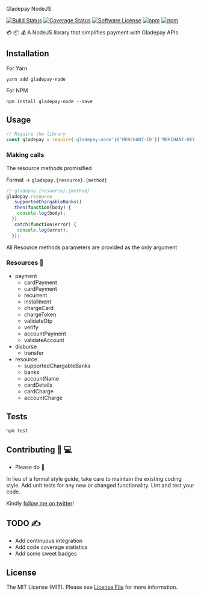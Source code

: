 Gladepay NodeJS 

[![Build Status][ico-travis]][link-travis] [![Coverage Status][ico-coverage]][link-coverage] [![Software License][ico-license]](LICENSE.md) [![npm][ico-npm]][link-npm] [![npm][ico-downloads]][link-downloads]
<!-- [![Code Intelligence Status][ico-code-intelligence]][link-code-intelligence] -->


💳 📦 💰 A NodeJS library that simplifies payment with Gladepay APIs

## Installation

  For Yarn
  ```
  yarn add gladepay-node
  ```
  For NPM
  ```
  npm install gladepay-node --save
  ```

## Usage

  ```js
  // Require the library
  const gladepay = require('gladepay-node')('MERCHANT-ID')('MERCHANT-KEY');
  ```

### Making calls

  The resource methods promisified

  Format → `gladepay.{resource}.{method}`

  ```js
  // gladepay.{resource}.{method}
  gladepay.resource
    .supportedChargableBanks()
    .then(function(body) {
      console.log(body);
    })
    .catch(function(error) {
      console.log(error);
    });
  ```

  All Resource methods parameters are provided as the only argument


### Resources 📔

  * payment
    * cardPayment
    * cardPayment
    * recurrent
    * installment
    * chargeCard
    * chargeToken
    * validateOtp
    * verify
    * accountPayment
    * validateAccount
  * disburse
    * transfer
  * resource
    * supportedChargableBanks
    * banks
    * accountName
    * cardDetails
    * cardCharge
    * accountCharge


## Tests

  `npm test`


## Contributing 🎸 💻

* Please do 🧡

In lieu of a formal style guide, take care to maintain the existing coding style. Add unit tests for any new or changed functionality. Lint and test your code.

Kindly [follow me on twitter](https://twitter.com/itssadon)!

## TODO ✍

  * Add continuous integration
  * Add code coverage statistics
  * Add some sweet badges

## License

The MIT License (MIT). Please see [License File](LICENSE.md) for more information.

[ico-travis]: https://travis-ci.org/itssadon/gladepay-node.svg?branch=master
[ico-coverage]: https://coveralls.io/repos/github/itssadon/gladepay-node/badge.svg?branch=master
[ico-license]: https://img.shields.io/badge/license-MIT-brightgreen.svg?style=flat-square
[ico-npm]: https://img.shields.io/npm/v/:package.svg
[ico-downloads]: https://img.shields.io/npm/dt/:package.svg

[link-travis]: https://travis-ci.org/itssadon/gladepay-node
[link-coverage]: https://coveralls.io/github/itssadon/gladepay-node?branch=master
[link-npm]: https://www.npmjs.com/package/gladepay-node
[link-downloads]: https://www.npmjs.com/package/gladepay-node

[link-author]: https://github.com/itssaon
[link-contributors]: ../../contributors